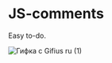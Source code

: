 # JS-comments
Easy to-do.


![Гифка с Gifius ru (1)](https://user-images.githubusercontent.com/106888774/187505693-44cff47a-8354-446a-b5ea-72005c963b79.gif)
